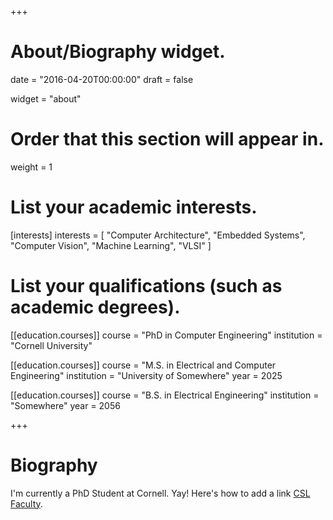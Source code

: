 +++
# About/Biography widget.

date = "2016-04-20T00:00:00"
draft = false

widget = "about"

# Order that this section will appear in.
weight = 1

# List your academic interests.
[interests]
  interests = [
    "Computer Architecture",
    "Embedded Systems",
    "Computer Vision",
    "Machine Learning",
    "VLSI"
  ]

# List your qualifications (such as academic degrees).
[[education.courses]]
  course = "PhD in Computer Engineering"
  institution = "Cornell University"

[[education.courses]]
  course = "M.S. in Electrical and Computer Engineering"
  institution = "University of Somewhere"
  year = 2025

[[education.courses]]
  course = "B.S. in Electrical Engineering"
  institution = "Somewhere"
  year = 2056
 
+++

# Biography

I'm currently a PhD Student at Cornell. Yay!
Here's how to add a link [CSL Faculty](http://www.csl.cornell.edu/faculty).
